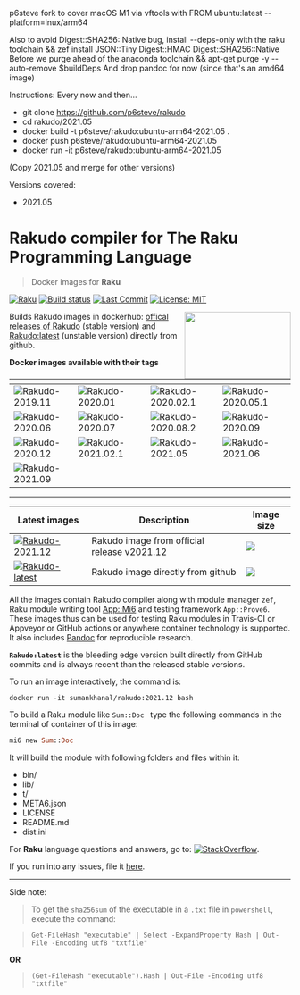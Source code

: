 p6steve fork to cover macOS M1 via vftools with
FROM ubuntu:latest --platform=inux/arm64

Also to avoid Digest::SHA256::Native bug, install --deps-only with the raku toolchain
	&& zef install JSON::Tiny Digest::HMAC Digest::SHA256::Native \
Before we purge ahead of the anaconda toolchain
     && apt-get purge -y --auto-remove $buildDeps
And drop pandoc for now (since that's an amd64 image)

Instructions:
Every now and then…
- git clone https://github.com/p6steve/rakudo
- cd rakudo/2021.05
- docker build -t p6steve/rakudo:ubuntu-arm64-2021.05 .
- docker push p6steve/rakudo:ubuntu-arm64-2021.05
- docker run -it p6steve/rakudo:ubuntu-arm64-2021.05

(Copy 2021.05 and merge for other versions)

Versions covered:
- 2021.05

# Rakudo compiler for The Raku Programming Language

> Docker images for **Raku**

[![Raku](https://img.shields.io/badge/Raku-v6.d-blue.svg)](https://raku.org/)
[![Build status](https://ci.appveyor.com/api/projects/status/jcu7g8cqao9mn3wj?svg=true)](https://ci.appveyor.com/project/sumanstats/rakudo)
[![Last Commit](https://img.shields.io/github/last-commit/sumanstats/rakudo)](https://github.com/sumanstats/rakudo)
[![License: MIT](https://img.shields.io/badge/License-MIT-yellow.svg)](https://opensource.org/licenses/MIT) 

<a href="https://raku.org/"><img src="https://i.imgur.com/Tkss808.png" width="190" height="120" align="right"></a>

Builds Rakudo images in dockerhub: [offical releases of Rakudo](https://github.com/rakudo/rakudo/releases) (stable version) and [Rakudo:latest](https://hub.docker.com/r/sumankhanal/rakudo) (unstable version) directly from github.


 
 **Docker images available with their tags**

  | <!-- -->                                                                | <!-- -->                                                                    | <!-- -->                                                                    | <!-- -->                                                                    |
  | ----------------------------------------------------------------------- | --------------------------------------------------------------------------- | --------------------------------------------------------------------------- | --------------------------------------------------------------------------- |
  | ![Rakudo-2019.11](https://img.shields.io/badge/Rakudo-2019.11-blue.svg) | ![Rakudo-2020.01](https://img.shields.io/badge/Rakudo-2020.01-blue.svg)     | ![Rakudo-2020.02.1](https://img.shields.io/badge/Rakudo-2020.02.1-blue.svg) | ![Rakudo-2020.05.1](https://img.shields.io/badge/Rakudo-2020.05.1-blue.svg) |
  | ![Rakudo-2020.06](https://img.shields.io/badge/Rakudo-2020.06-blue.svg) | ![Rakudo-2020.07](https://img.shields.io/badge/Rakudo-2020.07-blue.svg)     | ![Rakudo-2020.08.2](https://img.shields.io/badge/Rakudo-2020.08.2-blue.svg) | ![Rakudo-2020.09](https://img.shields.io/badge/Rakudo-2020.09-blue.svg)     |
  | ![Rakudo-2020.12](https://img.shields.io/badge/Rakudo-2020.12-blue.svg) | ![Rakudo-2021.02.1](https://img.shields.io/badge/Rakudo-2021.02.1-blue.svg) | ![Rakudo-2021.05](https://img.shields.io/badge/Rakudo-2021.05-blue.svg)     | ![Rakudo-2021.06](https://img.shields.io/badge/Rakudo-2021.06-blue.svg)     |
  | ![Rakudo-2021.09](https://img.shields.io/badge/Rakudo-2021.09-blue.svg) |                                                                             |                                                                             |


----

| Latest images                                                                                                          | Description                                 | Image size                                                               |
| ---------------------------------------------------------------------------------------------------------------------- | ------------------------------------------- | ------------------------------------------------------------------------ |
| [![Rakudo-2021.12](https://img.shields.io/badge/Rakudo-2021.12-blue.svg)](https://hub.docker.com/r/sumankhanal/rakudo) | Rakudo image from official release v2021.12 | ![](https://img.shields.io/docker/image-size/sumankhanal/rakudo/2021.12) |
| [![Rakudo-latest](https://img.shields.io/badge/Rakudo-latest-blue.svg)](https://hub.docker.com/r/sumankhanal/rakudo)   | Rakudo image directly from github           | ![](https://img.shields.io/docker/image-size/sumankhanal/rakudo/latest)  |




All the images contain Rakudo compiler along with module manager `zef`, Raku module writing tool [App::Mi6](https://github.com/skaji/mi6) and testing framework `App::Prove6`. These images thus can be used for testing Raku modules in Travis-CI or Appveyor or GitHub actions or anywhere container technology is supported. It also includes [Pandoc](https://pandoc.org/index.html) for reproducible research.


**`Rakudo:latest`** is the bleeding edge version built directly from GitHub commits and is always recent than the released stable versions.


To run an image interactively, the command is:

`docker run -it sumankhanal/rakudo:2021.12 bash`

To build a Raku module like  `Sum::Doc ` type the following commands in the terminal of container of this image:

  ```raku
  mi6 new Sum::Doc
  ```
  
It will build the module with following folders and files within it:

  - bin/
  - lib/
  - t/
  - META6.json
  - LICENSE
  - README.md
  - dist.ini
  
For **Raku** language questions and answers, go to: [![StackOverflow](https://img.shields.io/badge/stackoverflow-raku-orange.svg)](https://stackoverflow.com/questions/tagged/raku).


If you run into any issues, file it [here](https://github.com/sumanstats/rakudo/issues).

*** 

Side note:

>To get the `sha256sum` of the executable in a `.txt` file in `powershell`, execute the command:

>```
>Get-FileHash "executable" | Select -ExpandProperty Hash | Out-File -Encoding utf8 "txtfile" 
>```
 
 **OR**
 
>```
>(Get-FileHash "executable").Hash | Out-File -Encoding utf8 "txtfile"
>```
